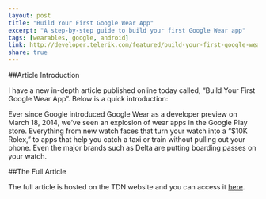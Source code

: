 ```yaml
---
layout: post
title: "Build Your First Google Wear App"
excerpt: "A step-by-step guide to build your first Google Wear app"
tags: [wearables, google, android]
link: http://developer.telerik.com/featured/build-your-first-google-wear-app/ 
share: true
---
```

##Article Introduction

I have a new in-depth article published online today called, “Build Your First Google Wear App”. Below is a quick introduction: 

Ever since Google introduced Google Wear as a developer preview on March 18, 2014, we’ve seen an explosion of wear apps in the Google Play store. Everything from new watch faces that turn your watch into a “$10K Rolex,” to apps that help you catch a taxi or train without pulling out your phone. Even the major brands such as Delta are putting boarding passes on your watch.

##The Full Article

The full article is hosted on the TDN website and you can access it [here](http://developer.telerik.com/featured/build-your-first-google-wear-app/).